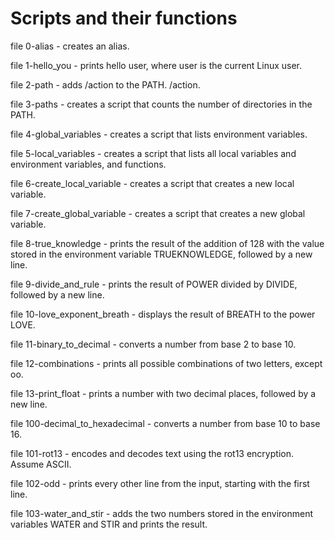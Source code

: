# Scripts and their functions

file 0-alias - creates an alias.

file 1-hello_you  - prints hello user, where user is the current Linux user.

file 2-path - adds /action to the PATH. /action. 

file 3-paths - creates a script that counts the number of directories in the PATH.

file 4-global_variables - creates a script that lists environment variables.

file 5-local_variables - creates a script that lists all local variables and environment variables, and functions.

file 6-create_local_variable - creates a script that creates a new local variable.

file 7-create_global_variable - creates a script that creates a new global variable.

file 8-true_knowledge - prints the result of the addition of 128 with the value stored in the environment variable TRUEKNOWLEDGE, followed by a new line.

file 9-divide_and_rule - prints the result of POWER divided by DIVIDE, followed by a new line.

file 10-love_exponent_breath - displays the result of BREATH to the power LOVE.

file 11-binary_to_decimal - converts a number from base 2 to base 10.

file 12-combinations - prints all possible combinations of two letters, except oo.

file 13-print_float - prints a number with two decimal places, followed by a new line.

file 100-decimal_to_hexadecimal - converts a number from base 10 to base 16.

file 101-rot13 - encodes and decodes text using the rot13 encryption. Assume ASCII.

file 102-odd - prints every other line from the input, starting with the first line.

file 103-water_and_stir - adds the two numbers stored in the environment variables WATER and STIR and prints the result.
